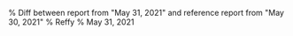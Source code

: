 % Diff between report from "May 31, 2021" and reference report from "May 30, 2021"
% Reffy
% May 31, 2021

